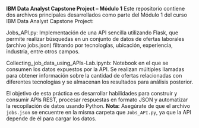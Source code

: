 **IBM Data Analyst Capstone Project – Módulo 1**
Este repositorio contiene dos archivos principales desarrollados como parte del Módulo 1 del curso IBM Data Analyst Capstone Project:

Jobs_API.py: Implementación de una API sencilla utilizando Flask, que permite realizar búsquedas en un conjunto de datos de ofertas laborales (archivo jobs.json) filtrando por tecnologías, ubicación, experiencia, industria, entre otros campos.

Collecting_job_data_using_APIs-Lab.ipynb: Notebook en el que se consumen los datos expuestos por la API. Se realizan múltiples llamadas para obtener información sobre la cantidad de ofertas relacionadas con diferentes tecnologías y se almacenan los resultados para análisis posterior.

El objetivo de esta práctica es desarrollar habilidades para construir y consumir APIs REST, procesar respuestas en formato JSON y automatizar la recopilación de datos usando Python.
**Nota:** Asegúrate de que el archivo `jobs.json` se encuentre en la misma carpeta que `Jobs_API.py`, ya que la API depende de él para cargar los datos.
